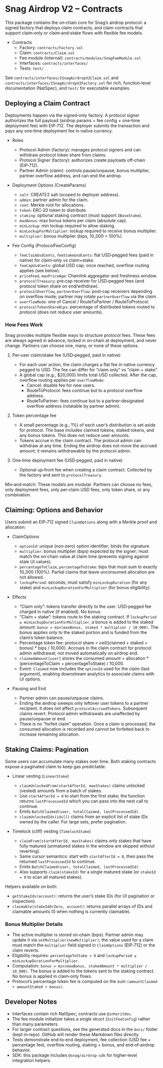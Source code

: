 # Snag Airdrop V2 – Contracts

This package contains the on‑chain core for Snag’s airdrop protocol: a signed factory that deploys claim contracts, and claim contracts that support claim‑only or claim‑and‑stake flows with flexible fee models.

- Contracts
  - Factory: `contracts/Factory.sol`
  - Claim: `contracts/Claim.sol`
  - Fee module (internal): `contracts/modules/SnagFeeModule.sol`
  - Interfaces: `contracts/interfaces/`
  - Tests: `test/`

See `contracts/interfaces/ISnagAirdropV2Claim.sol` and `contracts/interfaces/ISnagAirdropV2Factory.sol` for rich, function‑level documentation (NatSpec), and `test/` for executable examples.

## Deploying a Claim Contract

Deployments happen via the signed‑only factory. A protocol signer authorizes the full payload (airdrop params + fee config + one‑time deployment fee) with EIP‑712. The deployer submits the transaction and pays any one‑time deployment fee in native currency.

- Roles
  - Protocol Admin (factory): manages protocol signers and can withdraw protocol token share from claims.
  - Protocol Signer (factory): authorizes create payloads off‑chain (EIP‑712).
  - Partner Admin (claim): controls pause/unpause, bonus multiplier, partner overflow address, and can end the airdrop.

- Deployment Options (CreateParams)
  - `salt`: CREATE2 salt (scoped to deployer address).
  - `admin`: partner admin for the claim.
  - `root`: Merkle root for allocations.
  - `token`: ERC‑20 token to distribute.
  - `staking`: optional staking contract (must support `IBaseStake`).
  - `maxBonus`: max bonus tokens per claim (absolute cap).
  - `minLockup`: min lockup required to allow staking.
  - `minLockupForMultiplier`: lockup required to receive bonus multiplier.
  - `multiplier`: bonus multiplier (bips, 10_000 = 100%).

- Fee Config (ProtocolFeeConfig)
  - `feeClaimUsdCents`, `feeStakeUsdCents`: flat USD‑pegged fees (paid in native) for claim‑only vs claim+stake.
  - `feeCapUsdCents`: global USD cap; once reached, overflow routing applies (see below).
  - `priceFeed`, `maxPriceAge`: Chainlink aggregator and freshness window.
  - `protocolTreasury`: pre‑cap receiver for USD‑pegged fees (and protocol token share on end/withdraw).
  - `protocolOverflow`, `partnerOverflow`: post‑cap receivers depending on overflow mode; partner may rotate `partnerOverflow` via the claim.
  - `overflowMode`: one of Cancel / RouteToPartner / RouteToProtocol.
  - `protocolTokenShareBips`: percentage of distributed tokens routed to protocol (does not reduce user amounts).

### How Fees Work

Snag provides multiple flexible ways to structure protocol fees. These fees are always agreed in advance, locked in on‑chain at deployment, and never change. Partners can choose one, many, or none of these options.

1) Per‑user claim/stake fee (USD‑pegged, paid in native)
   - For each user action, the claim charges a flat fee in native currency pegged to USD. The fee can differ for “claim only” vs “claim + stake”.
   - A global cap (e.g., $20,000) limits total USD collected. After the cap, overflow routing applies per `overflowMode`:
     - Cancel: disable fee for new users.
     - RouteToProtocol: fees continue but to a protocol overflow address.
     - RouteToPartner: fees continue but to a partner‑designated overflow address (rotatable by partner admin).

2) Token percentage fee
   - A small percentage (e.g., 1%) of each user’s distribution is set aside for protocol. The base includes claimed tokens, staked tokens, and any bonus tokens. This does not reduce user amounts.
   - Tokens accrue in the claim contract. The protocol admin can withdraw at any time. Ending the airdrop does not move the accrued amount; it remains withdrawable by the protocol admin.

3) One‑time deployment fee (USD‑pegged, paid in native)
   - Optional up‑front fee when creating a claim contract. Collected by the factory and sent to `protocolTreasury`.

Mix‑and‑match: These models are modular. Partners can choose no fees, only deployment fees, only per‑claim USD fees, only token share, or any combination.

## Claiming: Options and Behavior

Users submit an EIP‑712 signed `ClaimOptions` along with a Merkle proof and allocation:

- ClaimOptions
  - `optionId`: unique (non‑zero) option identifier; binds the signature.
  - `multiplier`: bonus multiplier (bips) expected by the signer; must match the on‑chain value at claim time (prevents signing against stale UI values).
  - `percentageToClaim`, `percentageToStake`: bips that must sum to exactly 10_000 (100%). Partial claims that leave unconsumed allocation are not allowed.
  - `lockupPeriod`: seconds; must satisfy `minLockupDuration` (for any stake) and `minLockupDurationForMultiplier` (for bonus eligibility).

- Effects
  - “Claim only”: tokens transfer directly to the user. USD‑pegged fee charged in native (if enabled). No bonus.
  - “Claim + stake”: tokens route to the staking contract. If `lockupPeriod ≥ minLockupDurationForMultiplier`, a bonus is added to the staked amount: `bonus = min(maxBonus, staked * multiplier / 10_000)`. The bonus applies only to the staked portion and is funded from the claim’s token balance.
  - Percentage token fee: protocol share = ceil((claimed + staked + bonus) * bips / 10,000). Accrues in the claim contract for protocol admin withdrawal; not moved automatically on airdrop end.
  - `claimedAmount[user]` stores the consumed amount = allocation * (percentageToClaim + percentageToStake) / 10,000.
  - Event: `Claimed` now includes the `optionId` used for the claim (last argument), enabling downstream analytics to associate claims with UI options.

- Pausing and End
  - Partner admin can pause/unpause claims.
  - Ending the airdrop sweeps only leftover user tokens to a partner recipient. It does not affect `protocolAccruedTokens`. Subsequent claims revert. Protocol admin withdrawals are unaffected by pause/unpause or end.
  - There is no “forfeit claim” operation. Once a claim is processed, the consumed allocation is recorded and cannot be forfeited back to increase remaining allocation.

## Staking Claims: Pagination

Some users can accumulate many stakes over time. Both staking contracts expose a paginated claim to keep gas predictable:

- Linear vesting (`LinearStake`)
  - `claimUnlockedFrom(startAfterId, maxStakes)` claims unlocked (vested) amounts from a batch of stakes.
  - Use `startAfterId = 0` to start from the first stake; the function returns `lastProcessedId` which you can pass into the next call to continue.
  - Emits `BatchClaimed(user, totalClaimed, lastProcessedId)`.
  - `claimUnlockedIds(ids[])` claims from an explicit list of stake IDs owned by the caller. For large sets, prefer pagination.

- Timelock (cliff) vesting (`TimelockStake`)
  - `claimFrom(startAfterId, maxStakes)` claims only stakes that have fully matured (unmatured stakes in the window are skipped without reverting).
  - Same cursor semantics: start with `startAfterId = 0`, then pass the returned `lastProcessedId` to continue.
  - Emits `BatchClaimed(user, totalClaimed, lastProcessedId)`.
  - Also supports `claim(stakeId)` for a single matured stake (or `stakeId = 0` to scan all matured stakes).

Helpers available on both:
- `getStakeIds(account)`: returns the user’s stake IDs (for UI pagination or inspection).
- `claimable(stakeIdOrZero, account)`: returns parallel arrays of IDs and claimable amounts (0 when nothing is currently claimable).

### Bonus Multiplier Details

- The active multiplier is stored on‑chain (bips). Partner admin may update it via `setMultiplier(newMultiplier)`; the value used for a claim must match the `multiplier` field signed in `ClaimOptions` (EIP‑712) or the claim reverts.
- Eligibility requires: `percentageToStake > 0` and `lockupPeriod ≥ minLockupDurationForMultiplier`.
- Computation: `bonus = min(maxBonus, stakedAmount * multiplier / 10_000)`. The bonus is added to the tokens sent to the staking contract. No bonus is applied in claim‑only flows.
- Protocol’s percentage token fee is computed on the sum `(amountClaimed + amountStaked + bonus)`.

## Developer Notes

- Interfaces contain rich NatSpec; contracts use `@inheritdoc`.
- The fee module initializer takes a single struct (`InitFeeConfig`) rather than many parameters.
- For larger contract questions, see the generated docs in the `docs/` folder (kept in‑repo). GitHub will render these Markdown files directly.
- Tests demonstrate end‑to‑end deployment, fee collection (USD fee + percentage fee), overflow routing, staking + bonus, and end‑of‑airdrop behavior.
- SDK: this package includes `@snag/airdrop-sdk` for higher‑level integration helpers.
